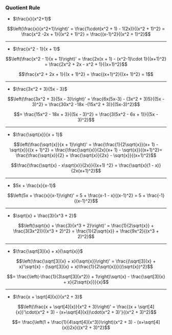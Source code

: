### Quotient Rule

- $\frac{x}{x^2+1}$

$$\left(\frac{x}{x^2+1}\right)' = \frac{1\cdot(x^2 + 1) - 1(2x)}{(x^2 + 1)^2} = \frac{x^2 -2x + 1}{(x^2 + 1)^2} = \frac{(x-1)^2}{(x^2 + 1)^2}$$

---

- $\frac{x^2 - 1}{x + 1}$

$$\left(\frac{x^2 - 1}{x + 1}\right)' = \frac{2x(x + 1) - (x^2-1)\cdot 1}{(x+1)^2} = \frac{2x^2 + 2x - x^2 + 1}{(x+1)^2}$$

$$\frac{x^2 + 2x + 1}{(x + 1)^2} = \frac{(x+1)^2}{(x+ 1)^2} = 1$$

---

- $\frac{3x^2 + 3}{5x - 3}$

$$\left(\frac{3x^2 + 3}{5x - 3}\right)' = \frac{6x(5x-3) - (3x^2 + 3)5}{(5x - 3)^2} = \frac{30x^2 -18x -(15x^2 + 3)}{(5x-3)^2}$$

$$= \frac{15x^2 - 18x + 3}{(5x - 3)^2} = \frac{3(5x^2 - 6x + 1)}{(5x - 3)^2}$$

---

- $\frac{\sqrt{x}}{x + 1}$

$$\left(\frac{\sqrt{x}}{x + 1}\right)' = \frac{\frac{1}{2\sqrt{x}}(x+ 1) - \sqrt{x}}{(x + 1)^2} = \frac{\frac{\sqrt{x}}{2x}(x+ 1) - \sqrt{x}}{(x+1)^2}= \frac{\frac{\sqrt{x}}{2} + \frac{\sqrt{x}}{2x} - \sqrt{x}}{(x+1)^2}$$

$$\frac{\frac{\sqrt{x} - x\sqrt{x}}{2x}}{(x+1) ^2} = \frac{\sqrt{x}(1 - x)}{2x(x+1)^2}$$

---

- $5x + \frac{x}{x-1}$

$$\left(5x + \frac{x}{x-1}\right)' = 5 + \frac{x-1 - x}{(x-1)^2} = 5 + \frac{-1}{(x-1)^2}$$

---

- $\sqrt{x} + \frac{3}{x^3 + 2}$

$$\left(\sqrt{x} + \frac{3}{x^3 + 2}\right)' = \frac{1}{2\sqrt{x}} + \frac{3(3x^2)}{(x^3 + 2)^2} = \frac{1}{2\sqrt{x}} + \frac{9x^2}{(x^3 + 2)^2}$$

---

- $\frac{\sqrt[3]{x} + x}{\sqrt{x}}$

$$\left(\frac{\sqrt[3]{x} + x}{\sqrt{x}}\right)' =  \frac{(\sqrt[3]{x} + x)'\sqrt{x} - (\sqrt[3]{x} + x)\frac{1}{2\sqrt{x}}}{(\sqrt{x})^2}$$

$$= \frac{\left(-\frac{1}{3\sqrt[3]{x^2}} + 1\right)\sqrt{x} - \frac{\sqrt[3]{x} + x}{2\sqrt{x}}}{x}$$

---

- $\frac{x + \sqrt[4]{x}}{x^2 + 3}$

$$\left(\frac{x + \sqrt[4]{x}}{x^2 + 3}\right)' = \frac{(x + \sqrt[4]{x})'\cdot(x^2 + 3) - (x+\sqrt[4]{x})\cdot(x^2 + 3)'}{(x^2 + 3)^2}$$

$$= \frac{\left(1 + \frac{1}{4\sqrt[4]{x^3}}\right)(x^2 + 3) - (x+\sqrt[4]{x})2x}{(x^2 + 3)^2}$$
